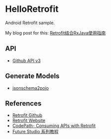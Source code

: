 # HelloRetrofit
Android Retrofit sample.

My blog post for this: [Retrofit结合RxJava使用指南](http://www.cnblogs.com/mengdd/p/6047948.html)

## API
- [Github API v3](https://developer.github.com/v3/)

## Generate Models
- [jsonschema2pojo](http://www.jsonschema2pojo.org/)

## References
- [Retrofit Github](https://github.com/square/retrofit)
- [Retrofit Website](https://square.github.io/retrofit/)
- [CodePath- Consuming APIs with Retrofit](https://guides.codepath.com/android/Consuming-APIs-with-Retrofit)
- [Future Studio 系列教程](https://futurestud.io/tutorials/retrofit-getting-started-and-android-client)